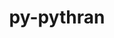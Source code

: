 ---
title: "py-pythran"
layout: cache
categories: [package, develop-2023-08-13]
meta: {"versions": ["0.12.2"], "compilers": ["apple-clang@=14.0.0", "gcc@=11.1.0", "gcc@=11.3.0", "gcc@=12.1.0"], "oss": ["ubuntu20.04", "ubuntu22.04", "ventura"], "platforms": ["darwin", "linux"], "targets": ["aarch64", "ppc64le", "x86_64_v3"], "stacks": ["e4s", "e4s-power", "ml-darwin-aarch64-mps", "ml-linux-x86_64-cpu", "ml-linux-x86_64-cuda", "ml-linux-x86_64-rocm", "root", "tutorial"], "num_specs": 13, "num_specs_by_stack": {"root": 13, "ml-darwin-aarch64-mps": 2, "e4s-power": 3, "e4s": 3, "ml-linux-x86_64-cuda": 3, "ml-linux-x86_64-cpu": 3, "ml-linux-x86_64-rocm": 2, "tutorial": 1}}
spec_details: [{"hash": "2j3wf6lbmbn2ii443pwyrervyn7mlxgb", "compiler": "apple-clang@=14.0.0", "versions": ["0.12.2"], "os": "ventura", "platform": "darwin", "target": "aarch64", "variants": ["build_system=python_pip"], "stacks": ["root", "ml-darwin-aarch64-mps"], "size": "-", "tarball": "https://binaries.spack.io/releases/develop-2023-08-13/build_cache/darwin-ventura-aarch64/apple-clang-14.0.0/py-pythran-0.12.2/darwin-ventura-aarch64-apple-clang-14.0.0-py-pythran-0.12.2-2j3wf6lbmbn2ii443pwyrervyn7mlxgb.spack"}, {"hash": "pcewfr4hpkjdwqtwuuhgiett5tofewyx", "compiler": "apple-clang@=14.0.0", "versions": ["0.12.2"], "os": "ventura", "platform": "darwin", "target": "aarch64", "variants": ["build_system=python_pip"], "stacks": ["root", "ml-darwin-aarch64-mps"], "size": "-", "tarball": "https://binaries.spack.io/releases/develop-2023-08-13/build_cache/darwin-ventura-aarch64/apple-clang-14.0.0/py-pythran-0.12.2/darwin-ventura-aarch64-apple-clang-14.0.0-py-pythran-0.12.2-pcewfr4hpkjdwqtwuuhgiett5tofewyx.spack"}, {"hash": "vypjtq75mzntzukccygfcxzcprzyz3zi", "compiler": "gcc@=11.1.0", "versions": ["0.12.2"], "os": "ubuntu20.04", "platform": "linux", "target": "ppc64le", "variants": ["build_system=python_pip"], "stacks": ["e4s-power", "root"], "size": "-", "tarball": "https://binaries.spack.io/releases/develop-2023-08-13/build_cache/linux-ubuntu20.04-ppc64le/gcc-11.1.0/py-pythran-0.12.2/linux-ubuntu20.04-ppc64le-gcc-11.1.0-py-pythran-0.12.2-vypjtq75mzntzukccygfcxzcprzyz3zi.spack"}, {"hash": "qamcmkmwmdellrzvvd7kwmae6p5tbt5r", "compiler": "gcc@=11.1.0", "versions": ["0.12.2"], "os": "ubuntu20.04", "platform": "linux", "target": "ppc64le", "variants": ["build_system=python_pip"], "stacks": ["e4s-power", "root"], "size": "-", "tarball": "https://binaries.spack.io/releases/develop-2023-08-13/build_cache/linux-ubuntu20.04-ppc64le/gcc-11.1.0/py-pythran-0.12.2/linux-ubuntu20.04-ppc64le-gcc-11.1.0-py-pythran-0.12.2-qamcmkmwmdellrzvvd7kwmae6p5tbt5r.spack"}, {"hash": "hgh2plzw6jpi6kounei3wer67kopx5af", "compiler": "gcc@=11.1.0", "versions": ["0.12.2"], "os": "ubuntu20.04", "platform": "linux", "target": "ppc64le", "variants": ["build_system=python_pip"], "stacks": ["e4s-power", "root"], "size": "-", "tarball": "https://binaries.spack.io/releases/develop-2023-08-13/build_cache/linux-ubuntu20.04-ppc64le/gcc-11.1.0/py-pythran-0.12.2/linux-ubuntu20.04-ppc64le-gcc-11.1.0-py-pythran-0.12.2-hgh2plzw6jpi6kounei3wer67kopx5af.spack"}, {"hash": "fk4lwxtic6jh7cqgz2wi5hkcwk3cn2dk", "compiler": "gcc@=11.1.0", "versions": ["0.12.2"], "os": "ubuntu20.04", "platform": "linux", "target": "x86_64_v3", "variants": ["build_system=python_pip"], "stacks": ["root", "e4s"], "size": "-", "tarball": "https://binaries.spack.io/releases/develop-2023-08-13/build_cache/linux-ubuntu20.04-x86_64_v3/gcc-11.1.0/py-pythran-0.12.2/linux-ubuntu20.04-x86_64_v3-gcc-11.1.0-py-pythran-0.12.2-fk4lwxtic6jh7cqgz2wi5hkcwk3cn2dk.spack"}, {"hash": "a4oekbdkvkbxsihdvrdj4qqvyszx4iuv", "compiler": "gcc@=11.1.0", "versions": ["0.12.2"], "os": "ubuntu20.04", "platform": "linux", "target": "x86_64_v3", "variants": ["build_system=python_pip"], "stacks": ["root", "e4s"], "size": "-", "tarball": "https://binaries.spack.io/releases/develop-2023-08-13/build_cache/linux-ubuntu20.04-x86_64_v3/gcc-11.1.0/py-pythran-0.12.2/linux-ubuntu20.04-x86_64_v3-gcc-11.1.0-py-pythran-0.12.2-a4oekbdkvkbxsihdvrdj4qqvyszx4iuv.spack"}, {"hash": "tvgmfyrhixfriuqfptb3ky24pklf2ngd", "compiler": "gcc@=11.1.0", "versions": ["0.12.2"], "os": "ubuntu20.04", "platform": "linux", "target": "x86_64_v3", "variants": ["build_system=python_pip"], "stacks": ["root", "e4s"], "size": "-", "tarball": "https://binaries.spack.io/releases/develop-2023-08-13/build_cache/linux-ubuntu20.04-x86_64_v3/gcc-11.1.0/py-pythran-0.12.2/linux-ubuntu20.04-x86_64_v3-gcc-11.1.0-py-pythran-0.12.2-tvgmfyrhixfriuqfptb3ky24pklf2ngd.spack"}, {"hash": "c3srqffofibw3fegbhcdicxww2ym5juu", "compiler": "gcc@=11.3.0", "versions": ["0.12.2"], "os": "ubuntu22.04", "platform": "linux", "target": "x86_64_v3", "variants": ["build_system=python_pip"], "stacks": ["root", "ml-linux-x86_64-cuda"], "size": "-", "tarball": "https://binaries.spack.io/releases/develop-2023-08-13/build_cache/linux-ubuntu22.04-x86_64_v3/gcc-11.3.0/py-pythran-0.12.2/linux-ubuntu22.04-x86_64_v3-gcc-11.3.0-py-pythran-0.12.2-c3srqffofibw3fegbhcdicxww2ym5juu.spack"}, {"hash": "ouqcz33pez72uius4n3qbdpxd77dmkqs", "compiler": "gcc@=11.3.0", "versions": ["0.12.2"], "os": "ubuntu22.04", "platform": "linux", "target": "x86_64_v3", "variants": ["build_system=python_pip"], "stacks": ["root", "ml-linux-x86_64-cpu"], "size": "-", "tarball": "https://binaries.spack.io/releases/develop-2023-08-13/build_cache/linux-ubuntu22.04-x86_64_v3/gcc-11.3.0/py-pythran-0.12.2/linux-ubuntu22.04-x86_64_v3-gcc-11.3.0-py-pythran-0.12.2-ouqcz33pez72uius4n3qbdpxd77dmkqs.spack"}, {"hash": "2zybnlcfjz4gvwtexdr4cnv5xhbp2ivn", "compiler": "gcc@=11.3.0", "versions": ["0.12.2"], "os": "ubuntu22.04", "platform": "linux", "target": "x86_64_v3", "variants": ["build_system=python_pip"], "stacks": ["root", "ml-linux-x86_64-cpu", "ml-linux-x86_64-cuda", "ml-linux-x86_64-rocm"], "size": "-", "tarball": "https://binaries.spack.io/releases/develop-2023-08-13/build_cache/linux-ubuntu22.04-x86_64_v3/gcc-11.3.0/py-pythran-0.12.2/linux-ubuntu22.04-x86_64_v3-gcc-11.3.0-py-pythran-0.12.2-2zybnlcfjz4gvwtexdr4cnv5xhbp2ivn.spack"}, {"hash": "uld5asuxt7bkmxbcdi6luhwf7g7gthud", "compiler": "gcc@=11.3.0", "versions": ["0.12.2"], "os": "ubuntu22.04", "platform": "linux", "target": "x86_64_v3", "variants": ["build_system=python_pip"], "stacks": ["root", "ml-linux-x86_64-cpu", "ml-linux-x86_64-cuda", "ml-linux-x86_64-rocm"], "size": "-", "tarball": "https://binaries.spack.io/releases/develop-2023-08-13/build_cache/linux-ubuntu22.04-x86_64_v3/gcc-11.3.0/py-pythran-0.12.2/linux-ubuntu22.04-x86_64_v3-gcc-11.3.0-py-pythran-0.12.2-uld5asuxt7bkmxbcdi6luhwf7g7gthud.spack"}, {"hash": "n5u6rannbdsd43vqccgygetvzfntgkof", "compiler": "gcc@=12.1.0", "versions": ["0.12.2"], "os": "ubuntu22.04", "platform": "linux", "target": "x86_64_v3", "variants": ["build_system=python_pip"], "stacks": ["root", "tutorial"], "size": "-", "tarball": "https://binaries.spack.io/releases/develop-2023-08-13/build_cache/linux-ubuntu22.04-x86_64_v3/gcc-12.1.0/py-pythran-0.12.2/linux-ubuntu22.04-x86_64_v3-gcc-12.1.0-py-pythran-0.12.2-n5u6rannbdsd43vqccgygetvzfntgkof.spack"}]
---